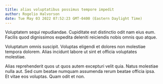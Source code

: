```yaml
---
title: alias voluptatibus possimus tempore impedit
author: Rogelio Halvorson
date: Tue May 03 2022 07:52:23 GMT-0400 (Eastern Daylight Time)
---
```

Voluptatem sequi repudiandae. Cupiditate est distinctio odit nam eius eum. Facilis quod dignissimos expedita deleniti reiciendis nobis omnis quo atque.

 Voluptatum omnis suscipit. Voluptas eligendi et dolores non molestiae tempora dolorem. Alias incidunt labore ut sint et officia voluptates molestiae.

 Alias reprehenderit quos ut quos autem excepturi velit quia. Natus molestiae nulla aut. Sed cum beatae numquam assumenda rerum beatae officia ipsa. Et vitae eos voluptas. Quam odit et non.